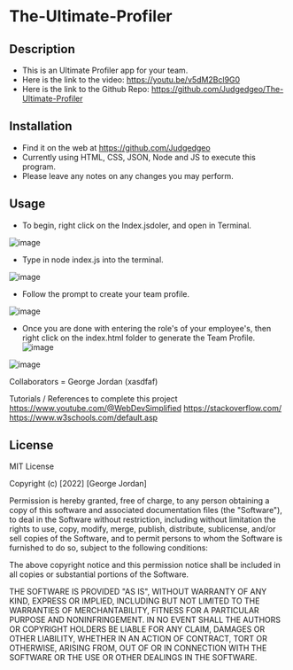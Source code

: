 # The-Ultimate-Profiler

## Description

- This is an Ultimate Profiler app for your team.
- Here is the link to the video: https://youtu.be/v5dM2Bcl9G0
- Here is the link to the Github Repo: https://github.com/Judgedgeo/The-Ultimate-Profiler

## Installation

- Find it on the web at https://github.com/Judgedgeo
- Currently using HTML, CSS, JSON, Node and JS to execute this program.
- Please leave any notes on any changes you may perform.

## Usage

- To begin, right click on the Index.jsdoler, and open in Terminal.

![image](https://user-images.githubusercontent.com/115055273/223146271-a19e0938-2906-46ad-8e14-5270dcb8ef6a.png)

- Type in node index.js into the terminal.

![image](https://user-images.githubusercontent.com/115055273/223148425-341c7cda-d7d6-437a-89ed-feddf89a78e5.png)

- Follow the prompt to create your team profile.

![image](https://user-images.githubusercontent.com/115055273/223150475-32f39cc9-da1f-4e7b-80df-89fb9a53fab4.png)

- Once you are done with entering the role's of your employee's, then right click on the index.html folder to generate the Team Profile.
![image](https://user-images.githubusercontent.com/115055273/223151040-5b9e2809-712e-4b19-b8ea-c80726b7f50c.png)

![image](https://user-images.githubusercontent.com/115055273/223151592-7fa02ff3-a764-4160-b442-06508e69e287.png)


Collaborators = George Jordan (xasdfaf)

Tutorials / References to complete this project
https://www.youtube.com/@WebDevSimplified
https://stackoverflow.com/
https://www.w3schools.com/default.asp


## License

MIT License

Copyright (c) [2022] [George Jordan]

Permission is hereby granted, free of charge, to any person obtaining a copy
of this software and associated documentation files (the "Software"), to deal
in the Software without restriction, including without limitation the rights
to use, copy, modify, merge, publish, distribute, sublicense, and/or sell
copies of the Software, and to permit persons to whom the Software is
furnished to do so, subject to the following conditions:

The above copyright notice and this permission notice shall be included in all
copies or substantial portions of the Software.

THE SOFTWARE IS PROVIDED "AS IS", WITHOUT WARRANTY OF ANY KIND, EXPRESS OR
IMPLIED, INCLUDING BUT NOT LIMITED TO THE WARRANTIES OF MERCHANTABILITY,
FITNESS FOR A PARTICULAR PURPOSE AND NONINFRINGEMENT. IN NO EVENT SHALL THE
AUTHORS OR COPYRIGHT HOLDERS BE LIABLE FOR ANY CLAIM, DAMAGES OR OTHER
LIABILITY, WHETHER IN AN ACTION OF CONTRACT, TORT OR OTHERWISE, ARISING FROM,
OUT OF OR IN CONNECTION WITH THE SOFTWARE OR THE USE OR OTHER DEALINGS IN THE
SOFTWARE.
